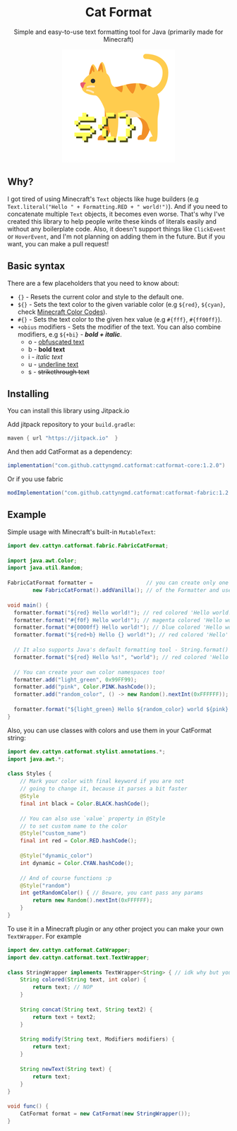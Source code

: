 <div align="center">
<h1>Cat Format</h1> 
<p> Simple and easy-to-use text formatting tool for Java (primarily made for Minecraft) </p>

![CatFormatIcon](images/icon.png)
</div>

## Why?

I got tired of using Minecraft's `Text` objects like huge builders (e.g `Text.literal("Hello " + Formatting.RED + " world!")`). And if you need to concatenate multiple `Text` objects, it becomes even worse. That's why I've created this library to help people write these kinds of literals easily and without any boilerplate code. Also, it doesn't support things like `ClickEvent` or `HoverEvent`, and I'm not planning on adding them in the future. But if you want, you can make a pull request!

## Basic syntax

There are a few placeholders that you need to know about:

- `{}` - Resets the current color and style to the default one.
- `${}` - Sets the text color to the given variable color (e.g `${red}`, `${cyan}`, check [Minecraft Color Codes](https://minecraft.tools/en/color-code.php)).
- `#{}` - Sets the text color to the given hex value (e.g `#{fff}`, `#{ff00ff}`).
- `+obius` modifiers - Sets the modifier of the text. You can also combine modifiers,
e.g `${+bi}` - ***bold + italic***.
  - o - [obfuscated text](images/obfuscated.gif) 
  - b - **bold text** 
  - i - *italic text*
  - u - <ins> underline text </ins>
  - s - ~~strikethrough text~~

## Installing

You can install this library using Jitpack.io

Add jitpack repository to your `build.gradle`:
```gradle
maven { url "https://jitpack.io"  }
```

And then add CatFormat as a dependency:
```gradle
implementation("com.github.cattyngmd.catformat:catformat-core:1.2.0")
```
Or if you use fabric
```gradle
modImplementation("com.github.cattyngmd.catformat:catformat-fabric:1.2.0")
```

## Example

Simple usage with Minecraft's built-in `MutableText`:

```java
import dev.cattyn.catformat.fabric.FabricCatFormat;

import java.awt.Color;
import java.util.Random;

FabricCatFormat formatter =                 // you can create only one static instance
        new FabricCatFormat().addVanilla(); // of the Formatter and use it everywhere!

void main() {
  formatter.format("${red} Hello world!"); // red colored 'Hello world!'
  formatter.format("#{f0f} Hello world!"); // magenta colored 'Hello world!'
  formatter.format("#{0000ff} Hello world!"); // blue colored 'Hello world!'
  formatter.format("${red+b} Hello {} world!"); // red colored 'Hello' with bold style and ' world!' without any style

  // It also supports Java's default formatting tool - String.format()
  formatter.format("${red} Hello %s!", "world"); // red colored 'Hello world!'

  // You can create your own color namespaces too!
  formatter.add("light_green", 0x99FF99);
  formatter.add("pink", Color.PINK.hashCode());
  formatter.add("random_color", () -> new Random().nextInt(0xFFFFFF));

  formatter.format("${light_green} Hello ${random_color} world ${pink}!");
}
```

Also, you can use classes with colors and use them in your CatFormat string:

```java
import dev.cattyn.catformat.stylist.annotations.*;
import java.awt.*;

class Styles {
    // Mark your color with final keyword if you are not
    // going to change it, because it parses a bit faster
    @Style 
    final int black = Color.BLACK.hashCode();
  
    // You can also use `value` property in @Style
    // to set custom name to the color
    @Style("custom_name")
    final int red = Color.RED.hashCode();
    
    @Style("dynamic_color")
    int dynamic = Color.CYAN.hashCode();
    
    // And of course functions :p
    @Style("random")
    int getRandomColor() { // Beware, you cant pass any params
        return new Random().nextInt(0xFFFFFF);
    }
}
```

To use it in a Minecraft plugin or any other project you can make your own `TextWrapper`. For example
```java
import dev.cattyn.catformat.CatWrapper;
import dev.cattyn.catformat.text.TextWrapper;

class StringWrapper implements TextWrapper<String> { // idk why but you can do that
    String colored(String text, int color) {
        return text; // NOP
    }
    
    String concat(String text, String text2) {
        return text + text2;
    }
    
    String modify(String text, Modifiers modifiers) {
        return text;
    }
    
    String newText(String text) {
        return text;
    }
}

void func() {
    CatFormat format = new CatFormat(new StringWrapper());
}


```
